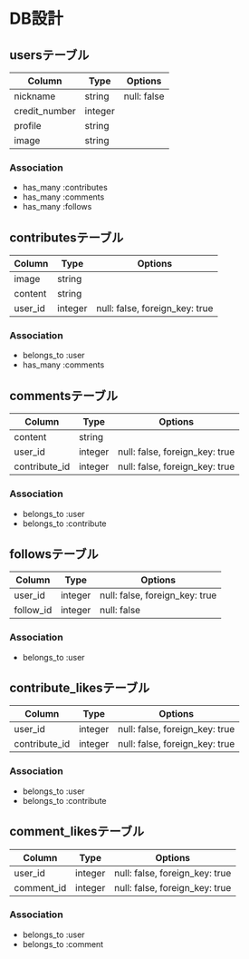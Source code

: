 # DB設計

## usersテーブル

|Column|Type|Options|
|------|----|-------|
|nickname|string|null: false|
|credit_number|integer||
|profile|string||
|image|string||

### Association
- has_many :contributes
- has_many :comments
- has_many :follows


## contributesテーブル

|Column|Type|Options|
|------|----|-------|
|image|string||
|content|string||
|user_id|integer|null: false, foreign_key: true|

### Association
- belongs_to :user
- has_many :comments

## commentsテーブル

|Column|Type|Options|
|------|----|-------|
|content|string||
|user_id|integer|null: false, foreign_key: true|
|contribute_id|integer|null: false, foreign_key: true|

### Association
- belongs_to :user
- belongs_to :contribute


## followsテーブル

|Column|Type|Options|
|------|----|-------|
|user_id|integer|null: false, foreign_key: true|
|follow_id|integer|null: false|

### Association
- belongs_to :user

## contribute_likesテーブル

|Column|Type|Options|
|------|----|-------|
|user_id|integer|null: false, foreign_key: true|
|contribute_id|integer|null: false, foreign_key: true|

### Association
- belongs_to :user
- belongs_to :contribute

## comment_likesテーブル

|Column|Type|Options|
|------|----|-------|
|user_id|integer|null: false, foreign_key: true|
|comment_id|integer|null: false, foreign_key: true|

### Association
- belongs_to :user
- belongs_to :comment

